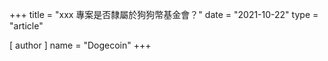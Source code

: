 +++
title = "xxx 專案是否隸屬於狗狗幣基金會？"
date = "2021-10-22"
type = "article"

[ author ]
  name = "Dogecoin"
+++

